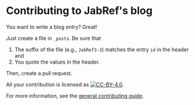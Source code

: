 # Contributing to JabRef's blog

You want to write a blog entry? Great!

Just create a file in `_posts`.
Be sure that

1. The suffix of the file (e.g., `JabRef3-3`) matches the entry `id` in the header and
2. You quote the values in the header.

Then, create a pull request.

All your contribution is licensed as <a rel="license" href="http://creativecommons.org/licenses/by/4.0/"><img alt="CC-BY-4.0" style="border-width:0" src="https://i.creativecommons.org/l/by/4.0/88x31.png" /></a>.

For more information, see the [general contributing guide](https://docs.jabref.org/contributing).
